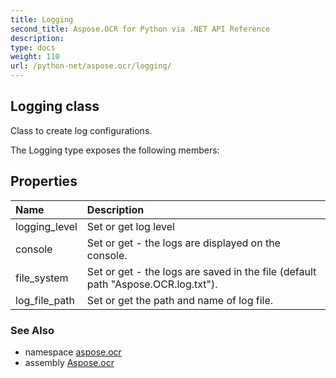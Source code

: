 ```yaml
---
title: Logging
second_title: Aspose.OCR for Python via .NET API Reference
description: 
type: docs
weight: 110
url: /python-net/aspose.ocr/logging/
---
```


## Logging class

Class to create log configurations.

The Logging type exposes the following members:
## Properties
| Name | Description |
| :- | :- |
|logging_level|Set or get log level|
|console|Set or get - the logs are displayed on the console.|
|file_system|Set or get - the logs are saved in the file (default path "Aspose.OCR.log.txt").|
|log_file_path|Set or get the path and name of log file.|

### See Also

* namespace [aspose.ocr](/python-net/aspose.ocr/)
* assembly [Aspose.ocr](/ocr/python-net/)

